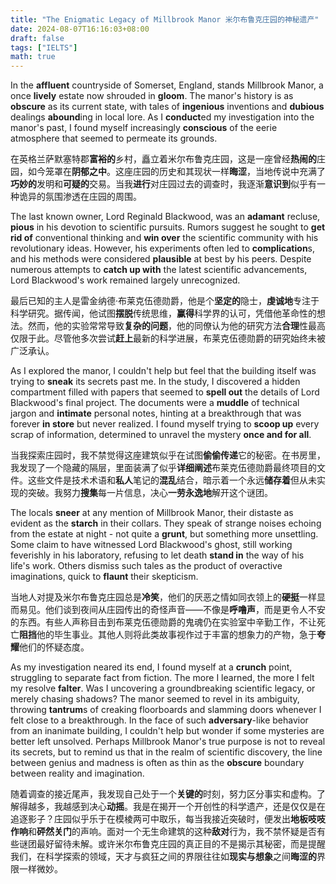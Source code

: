 ```yaml
---
title: "The Enigmatic Legacy of Millbrook Manor 米尔布鲁克庄园的神秘遗产"
date: 2024-08-07T16:16:03+08:00
draft: false
tags: ["IELTS"]
math: true
---
```


In the **affluent** countryside of Somerset, England, stands Millbrook Manor, a once **lively** estate now shrouded in **gloom**. The manor's history is as **obscure** as its current state, with tales of **ingenious** inventions and **dubious** dealings **abound**ing in local lore. As I **conduct**ed my investigation into the manor's past, I found myself increasingly **conscious** of the eerie atmosphere that seemed to permeate its grounds.

在英格兰萨默塞特郡**富裕的**乡村，矗立着米尔布鲁克庄园，这是一座曾经**热闹的**庄园，如今笼罩在**阴郁之中**。这座庄园的历史和其现状一样**晦涩**，当地传说中充满了**巧妙的**发明和**可疑的**交易。当我**进行**对庄园过去的调查时，我逐渐**意识到**似乎有一种诡异的氛围渗透在庄园的周围。

The last known owner, Lord Reginald Blackwood, was an **adamant** recluse, **pious** in his devotion to scientific pursuits. Rumors suggest he sought to **get rid of** conventional thinking and **win over** the scientific community with his revolutionary ideas. However, his experiments often led to **complication**s, and his methods were considered **plausible** at best by his peers. Despite numerous attempts to **catch up with** the latest scientific advancements, Lord Blackwood's work remained largely unrecognized.

最后已知的主人是雷金纳德·布莱克伍德勋爵，他是个**坚定的**隐士，**虔诚地**专注于科学研究。据传闻，他试图**摆脱**传统思维，**赢得**科学界的认可，凭借他革命性的想法。然而，他的实验常常导致**复杂的问题**，他的同僚认为他的研究方法**合理**性最高仅限于此。尽管他多次尝试**赶上**最新的科学进展，布莱克伍德勋爵的研究始终未被广泛承认。

As I explored the manor, I couldn't help but feel that the building itself was trying to **sneak** its secrets past me. In the study, I discovered a hidden compartment filled with papers that seemed to **spell out** the details of Lord Blackwood's final project. The documents were a **muddle** of technical jargon and **intimate** personal notes, hinting at a breakthrough that was forever **in store** but never realized. I found myself trying to **scoop up** every scrap of information, determined to unravel the mystery **once and for all**.

当我探索庄园时，我不禁觉得这座建筑似乎在试图**偷偷传递**它的秘密。在书房里，我发现了一个隐藏的隔层，里面装满了似乎**详细阐述**布莱克伍德勋爵最终项目的文件。这些文件是技术术语和**私人**笔记的**混乱**结合，暗示着一个永远**储存着**但从未实现的突破。我努力**搜集**每一片信息，决心**一劳永逸地**解开这个谜团。

The locals **sneer** at any mention of Millbrook Manor, their distaste as evident as the **starch** in their collars. They speak of strange noises echoing from the estate at night - not quite a **grunt**, but something more unsettling. Some claim to have witnessed Lord  Blackwood's ghost, still working feverishly in his laboratory, refusing  to let death **stand in** the way of his life's work. Others dismiss such tales as the product of overactive imaginations, quick to **flaunt** their skepticism.

当地人对提及米尔布鲁克庄园总是**冷笑**，他们的厌恶之情如同衣领上的**硬挺**一样显而易见。他们谈到夜间从庄园传出的奇怪声音——不像是**呼噜声**，而是更令人不安的东西。有些人声称目击到布莱克伍德勋爵的鬼魂仍在实验室中辛勤工作，不让死亡**阻挡**他的毕生事业。其他人则将此类故事视作过于丰富的想象力的产物，急于**夸耀**他们的怀疑态度。

As my investigation neared its end, I found myself at a **crunch** point, struggling to separate fact from fiction. The more I learned, the more I felt my resolve **falter**. Was I uncovering a groundbreaking scientific legacy, or merely chasing  shadows? The manor seemed to revel in its ambiguity, throwing **tantrum**s of creaking floorboards and slamming doors whenever I felt close to a breakthrough. In the face of such **adversary**-like behavior from an inanimate building, I couldn't help but wonder if some mysteries are better left unsolved. Perhaps Millbrook Manor's true  purpose is not to reveal its secrets, but to remind us that in the realm of scientific discovery, the line between genius and madness is often  as thin as the **obscure** boundary between reality and imagination.

随着调查的接近尾声，我发现自己处于一个**关键的**时刻，努力区分事实和虚构。了解得越多，我越感到决心**动摇**。我是在揭开一个开创性的科学遗产，还是仅仅是在追逐影子？庄园似乎乐于在模棱两可中取乐，每当我接近突破时，便发出**地板吱吱作响**和**砰然关门**的声响。面对一个无生命建筑的这种**敌对**行为，我不禁怀疑是否有些谜团最好留待未解。或许米尔布鲁克庄园的真正目的不是揭示其秘密，而是提醒我们，在科学探索的领域，天才与疯狂之间的界限往往如**现实与想象**之间**晦涩的**界限一样微妙。
